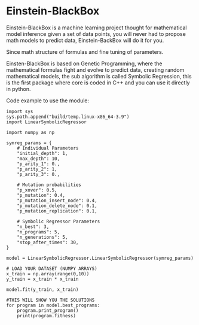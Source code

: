 # Einstein-BlackBox


Einstein-BlackBox is a machine learning project thought for mathematical model inference given a set of data points,
you will never had to propose math models to predict data, Einstein-BackBox will do it for you.

Since math structure of formulas and fine tuning of parameters.

Einsten-BlackBox is based on Genetic Programming, where the mathematical formulas fight and evolve to predict data, creating random mathematical models, the sub algorithm is called Symbolic Regression, this is the first package where core is coded in C++ and you can use it directly in python.


Code example to use the module:

```
import sys
sys.path.append("build/temp.linux-x86_64-3.9")
import LinearSymbolicRegressor

import numpy as np

symreg_params = {
    # Individual Parameters
    "initial_depth": 1,
    "max_depth": 10,
    "p_arity_1": 0.,
    "p_arity_2": 1,
    "p_arity_3": 0.,

    # Mutation probabilities
    "p_xover": 0.5,
    "p_mutation": 0.4,
    "p_mutation_insert_node": 0.4,
    "p_mutation_delete_node": 0.1,
    "p_mutation_replication": 0.1,

    # Symbolic Regressor Parameters
    "n_best": 3,
    "n_programs": 5,
    "n_generations": 5,
    "stop_after_times": 30,
} 

model = LinearSymbolicRegressor.LinearSymbolicRegressor(symreg_params)

# LOAD YOUR DATASET (NUMPY ARRAYS)
x_train = np.array(range(0,10))
y_train = x_train * x_train

model.fit(y_train, x_train)

#THIS WILL SHOW YOU THE SOLUTIONS
for program in model.best_programs:
    program.print_program()
    print(program.fitness)
```